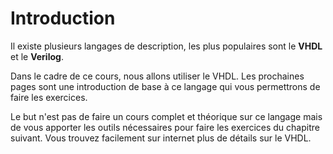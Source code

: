 # Introduction

Il existe plusieurs langages de description, les plus populaires sont le **VHDL** et le **Verilog**.&#x20;

Dans le cadre de ce cours, nous allons utiliser le VHDL. Les prochaines pages sont une introduction de base à ce langage qui vous permettrons de faire les exercices.&#x20;

Le but n'est pas de faire un cours complet et théorique sur ce langage mais de vous apporter les outils nécessaires pour faire les exercices du chapitre suivant. Vous trouvez facilement sur internet plus de détails sur le VHDL.
